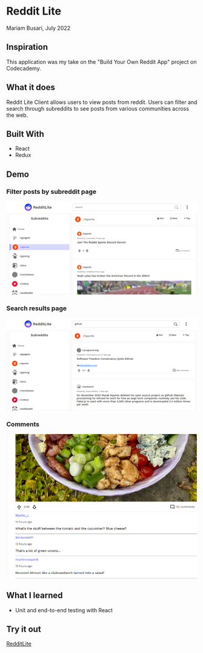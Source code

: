 # Reddit Lite

Mariam Busari, July 2022

## Inspiration

This application was my take on the "Build Your Own Reddit App" project on Codecademy.

## What it does

Reddit Lite Client allows users to view posts from reddit. Users can filter and search through subreddits to see posts from various communities across the web.

## Built With

- React
- Redux

## Demo

### Filter posts by subreddit page

![subreddit page](/src/assets/screenshots/sport-subreddit.png)

### Search results page

![search results](/src/assets/screenshots/search.png)

### Comments

![comments](/src/assets/screenshots/comments.png)

## What I learned

- Unit and end-to-end testing with React

## Try it out

[RedditLite](https://reddit-lite-2eb4be.netlify.app/)
